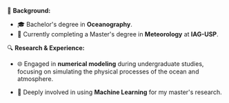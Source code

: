 


🌊 **Background:**
- 🎓 Bachelor's degree in **Oceanography**.
- 📖 Currently completing a Master's degree in **Meteorology** at **IAG-USP**.

🔍 **Research & Experience:**

- 🌐 Engaged in **numerical modeling** during undergraduate studies, focusing on simulating the physical processes of the ocean and atmosphere.
  
- 🤖 Deeply involved in using **Machine Learning** for my master's research. 
